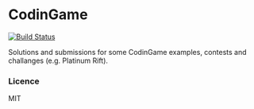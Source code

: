 CodinGame
=========
[![Build Status](https://travis-ci.org/irhc/CodinGame.png?branch=master)](https://travis-ci.org/irhc/CodinGame)

Solutions and submissions for some CodinGame examples, contests and challanges (e.g. Platinum Rift).

### Licence

MIT
